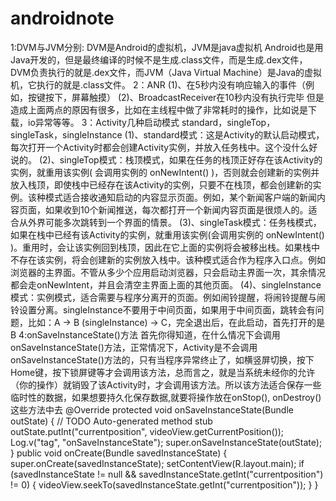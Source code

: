 # androidnote

1:DVM与JVM分别:
    DVM是Android的虚拟机，JVM是java虚拟机
    Android也是用Java开发的，但是最终编译的时候不是生成.class文件，而是生成.dex文件，DVM负责执行的就是.dex文件，而JVM（Java Virtual Machine）是Java的虚拟机，它执行的就是.class文件。
2：ANR
    (1)、在5秒内没有响应输入的事件（例如，按键按下，屏幕触摸）
    (2)、BroadcastReceiver在10秒内没有执行完毕
    但是造成上面两点的原因有很多，比如在主线程中做了非常耗时的操作，比如说是下载，io异常等等。
3：Activity几种启动模式
    standard，singleTop，singleTask，singleInstance
    (1)、standard模式：这是Activity的默认启动模式，每次打开一个Activity时都会创建Activity实例，并放入任务栈中。这个没什么好说的。
    (2)、singleTop模式：栈顶模式，如果在任务的栈顶正好存在该Activity的实例，就重用该实例( 会调用实例的 onNewIntent() )，否则就会创建新的实例并放入栈顶，即使栈中已经存在该Activity的实例，只要不在栈顶，都会创建新的实例。该种模式适合接收通知启动的内容显示页面。例如，某个新闻客户端的新闻内容页面，如果收到10个新闻推送，每次都打开一个新闻内容页面是很烦人的。适合从外界可能多次跳转到一个界面的情景。
    (3)、singleTask模式：任务栈模式，如果在栈中已经有该Activity的实例，就重用该实例(会调用实例的 onNewIntent() )。重用时，会让该实例回到栈顶，因此在它上面的实例将会被移出栈。如果栈中不存在该实例，将会创建新的实例放入栈中。该种模式适合作为程序入口点。例如浏览器的主界面。不管从多少个应用启动浏览器，只会启动主界面一次，其余情况都会走onNewIntent，并且会清空主界面上面的其他页面。
    (4)、singleInstance模式：实例模式，适合需要与程序分离开的页面。例如闹铃提醒，将闹铃提醒与闹铃设置分离。singleInstance不要用于中间页面，如果用于中间页面，跳转会有问题，比如：A -> B (singleInstance) -> C，完全退出后，在此启动，首先打开的是B
4:onSaveInstanceState()方法
    首先你得知道，在什么情况下会调用onSaveInstanceState()方法，正常情况下，Activity是不会调用onSaveInstanceState()方法的，只有当程序异常终止了，如横竖屏切换，按下Home键，按下锁屏键等才会调用该方法，总而言之，就是当系统未经你的允许（你的操作）就销毁了该Activity时，才会调用该方法。所以该方法适合保存一些临时性的数据，如果想要持久化保存数据,就要将操作放在onStop(), onDestroy()这些方法中去
    @Override
    protected void onSaveInstanceState(Bundle outState) {
        // TODO Auto-generated method stub
        outState.putInt("currentposition", videoView.getCurrentPosition());
        Log.v("tag", "onSaveInstanceState");
        super.onSaveInstanceState(outState);
    }
    public void onCreate(Bundle savedInstanceState) {
        super.onCreate(savedInstanceState);
        setContentView(R.layout.main);
        if (savedInstanceState != null && savedInstanceState.getInt("currentposition") != 0) {
            videoView.seekTo(savedInstanceState.getInt("currentposition"));
        }
    }






